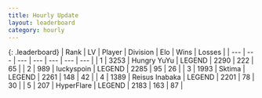 ```yaml
---
title: Hourly Update
layout: leaderboard
category: hourly
---
```


{: .leaderboard}
| Rank | LV | Player | Division | Elo | Wins | Losses |
| --- | --- | --- | --- | --- | --- | --- |
| <span data-change="0">1</span> | 3253 | <span title="ID: 164871">Hungry YuYu</span> | LEGEND | <span data-change="0">2290</span> | <span data-change="0">222</span> | <span data-change="0">65</span> |
| <span data-change="0">2</span> | 989 | <span title="ID: 512212">luckyspoin</span> | LEGEND | <span data-change="0">2285</span> | <span data-change="0">95</span> | <span data-change="0">26</span> |
| <span data-change="0">3</span> | 1993 | <span title="ID: 353063">Sktima</span> | LEGEND | <span data-change="6">2261</span> | <span data-change="2">148</span> | <span data-change="0">42</span> |
| <span data-change="0">4</span> | 1389 | <span title="ID: 451068">Reisus Inabaka</span> | LEGEND | <span data-change="0">2201</span> | <span data-change="0">78</span> | <span data-change="0">30</span> |
| <span data-change="0">5</span> | 207 | <span title="ID: 415958">HyperFlare</span> | LEGEND | <span data-change="0">2183</span> | <span data-change="0">163</span> | <span data-change="0">87</span> |
